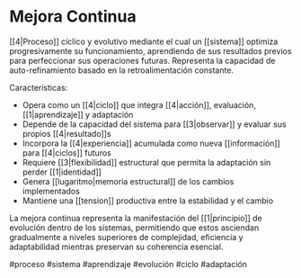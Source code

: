 # Mejora Continua

[[4|Proceso]] cíclico y evolutivo mediante el cual un [[sistema]] optimiza progresivamente su funcionamiento, aprendiendo de sus resultados previos para perfeccionar sus operaciones futuras. Representa la capacidad de auto-refinamiento basado en la retroalimentación constante.

Características:
- Opera como un [[4|ciclo]] que integra [[4|acción]], evaluación, [[1|aprendizaje]] y adaptación
- Depende de la capacidad del sistema para [[3|observar]] y evaluar sus propios [[4|resultado]]s
- Incorpora la [[4|experiencia]] acumulada como nueva [[información]] para [[4|ciclos]] futuros
- Requiere [[3|flexibilidad]] estructural que permita la adaptación sin perder [[1|identidad]]
- Genera [[lugaritmo|memoria estructural]] de los cambios implementados
- Mantiene una [[tension]] productiva entre la estabilidad y el cambio

La mejora continua representa la manifestación del [[1|principio]] de evolución dentro de los sistemas, permitiendo que estos asciendan gradualmente a niveles superiores de complejidad, eficiencia y adaptabilidad mientras preservan su coherencia esencial.

#proceso #sistema #aprendizaje #evolución #ciclo #adaptación
